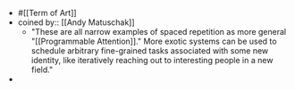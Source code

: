 - #[[Term of Art]]
- coined by:: [[Andy Matuschak]]
    - "These are all narrow examples of spaced repetition as more general "[[Programmable Attention]]." More exotic systems can be used to schedule arbitrary fine-grained tasks associated with some new identity, like iteratively reaching out to interesting people in a new field."
- 

